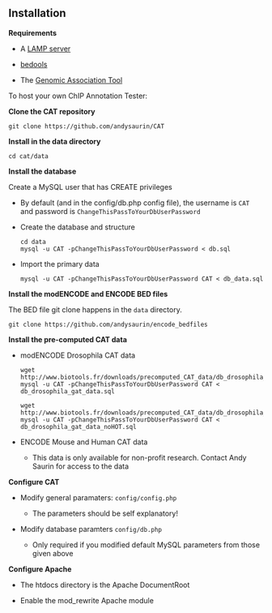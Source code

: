 ## Installation


**Requirements**

  - A [LAMP server](https://en.wikipedia.org/wiki/LAMP_(software_bundle))
  
  - [bedools](https://github.com/arq5x/bedtools2)
  
  - The [Genomic Association Tool](https://github.com/AndreasHeger/gat/blob/master/scripts/gat-run.py)


To host your own ChIP Annotation Tester:

**Clone the CAT repository**

```
git clone https://github.com/andysaurin/CAT
```


**Install in the data directory**

```
cd cat/data
```


**Install the database**

Create a MySQL user that has CREATE privileges 
  - By default (and in the config/db.php config file), the username is ```CAT``` and password is ```ChangeThisPassToYourDbUserPassword```

  - Create the database and structure

    ```
    cd data
    mysql -u CAT -pChangeThisPassToYourDbUserPassword < db.sql
    ```

  - Import the primary data

    ```
    mysql -u CAT -pChangeThisPassToYourDbUserPassword CAT < db_data.sql
    ```


**Install the modENCODE and ENCODE BED files**

The BED file git clone happens in the ```data``` directory.

```
git clone https://github.com/andysaurin/encode_bedfiles
```


**Install the pre-computed CAT data**

  - modENCODE Drosophila CAT data
  
    ```
    wget http://www.biotools.fr/downloads/precomputed_CAT_data/db_drosophila_gat_data.sql
    mysql -u CAT -pChangeThisPassToYourDbUserPassword CAT < db_drosophila_gat_data.sql
    
    wget http://www.biotools.fr/downloads/precomputed_CAT_data/db_drosophila_gat_data_noHOT.sql
    mysql -u CAT -pChangeThisPassToYourDbUserPassword CAT < db_drosophila_gat_data_noHOT.sql
    ```
  
  - ENCODE Mouse and Human CAT data
    
    - This data is only available for non-profit research. Contact Andy Saurin for access to the data
    

**Configure CAT**

  - Modify general paramaters: ```config/config.php``` 
    - The parameters should be self explanatory!


  - Modify database paramters ```config/db.php``` 
    - Only required if you modified default MySQL parameters from those given above
   
   

**Configure Apache**

  - The htdocs directory is the Apache DocumentRoot
  
  - Enable the mod_rewrite Apache module